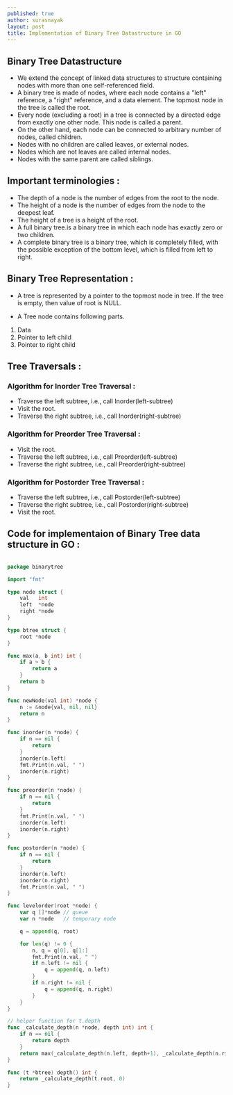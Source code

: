 ```yaml
---
published: true
author: surasnayak
layout: post
title: Implementation of Binary Tree Datastructure in GO
---
```


## Binary Tree Datastructure

- We extend the concept of linked data structures to structure containing nodes with more than one self-referenced field. 
- A binary tree is made of nodes, where each node contains a "left" reference, a "right" reference, and a data element. The topmost node in the tree is called the root.
- Every node (excluding a root) in a tree is connected by a directed edge from exactly one other node. This node is called a parent. 
- On the other hand, each node can be connected to arbitrary number of nodes, called children. 
- Nodes with no children are called leaves, or external nodes. 
- Nodes which are not leaves are called internal nodes. 
- Nodes with the same parent are called siblings.

## Important terminologies :

- The depth of a node is the number of edges from the root to the node.
- The height of a node is the number of edges from the node to the deepest leaf.
- The height of a tree is a height of the root.
- A full binary tree.is a binary tree in which each node has exactly zero or two children.
- A complete binary tree is a binary tree, which is completely filled, with the possible exception of the bottom level, which is filled from left to right.

## Binary Tree Representation :

- A tree is represented by a pointer to the topmost node in tree. If the tree is empty, then value of root is NULL.

- A Tree node contains following parts.

1. Data
2. Pointer to left child
3. Pointer to right child

## Tree Traversals :

### Algorithm for Inorder Tree Traversal :

- Traverse the left subtree, i.e., call Inorder(left-subtree)
- Visit the root.
- Traverse the right subtree, i.e., call Inorder(right-subtree)

### Algorithm for Preorder Tree Traversal :

- Visit the root.
- Traverse the left subtree, i.e., call Preorder(left-subtree)
- Traverse the right subtree, i.e., call Preorder(right-subtree) 

### Algorithm for Postorder Tree Traversal :

- Traverse the left subtree, i.e., call Postorder(left-subtree)
- Traverse the right subtree, i.e., call Postorder(right-subtree)
- Visit the root.

## Code for implementaion of Binary Tree data structure in GO :

```go

package binarytree

import "fmt"

type node struct {
	val   int
	left  *node
	right *node
}

type btree struct {
	root *node
}

func max(a, b int) int {
	if a > b {
		return a
	}
	return b
}

func newNode(val int) *node {
	n := &node{val, nil, nil}
	return n
}

func inorder(n *node) {
	if n == nil {
		return
	}
	inorder(n.left)
	fmt.Print(n.val, " ")
	inorder(n.right)
}

func preorder(n *node) {
	if n == nil {
		return
	}
	fmt.Print(n.val, " ")
	inorder(n.left)
	inorder(n.right)
}

func postorder(n *node) {
	if n == nil {
		return
	}
	inorder(n.left)
	inorder(n.right)
	fmt.Print(n.val, " ")
}

func levelorder(root *node) {
	var q []*node // queue
	var n *node   // temporary node

	q = append(q, root)

	for len(q) != 0 {
		n, q = q[0], q[1:]
		fmt.Print(n.val, " ")
		if n.left != nil {
			q = append(q, n.left)
		}
		if n.right != nil {
			q = append(q, n.right)
		}
	}
}

// helper function for t.depth
func _calculate_depth(n *node, depth int) int {
	if n == nil {
		return depth
	}
	return max(_calculate_depth(n.left, depth+1), _calculate_depth(n.right, depth+1))
}

func (t *btree) depth() int {
	return _calculate_depth(t.root, 0)
}

```
